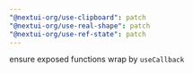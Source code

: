 ```yaml
---
"@nextui-org/use-clipboard": patch
"@nextui-org/use-real-shape": patch
"@nextui-org/use-ref-state": patch
---
```


ensure exposed functions wrap by `useCallback`
